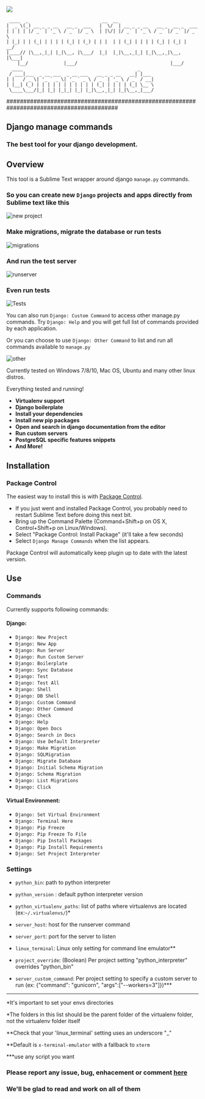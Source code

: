 <a href="https://packagecontrol.io/packages/Django%20Manage%20Commands"><img src="https://packagecontrol.herokuapp.com/downloads/Django%20Manage%20Commands.svg?color=42A672"></a>

     ____  _                           __  __                                           
    |  _ \(_) __ _ _ __   __ _  ___   |  \/  | __ _ _ __   __ _  __ _  ___              
    | | | | |/ _` | '_ \ / _` |/ _ \  | |\/| |/ _` | '_ \ / _` |/ _` |/ _ \             
    | |_| | | (_| | | | | (_| | (_) | | |  | | (_| | | | | (_| | (_| |  __/             
    |____// |\__,_|_| |_|\__, |\___/  |_|  |_|\__,_|_| |_|\__,_|\__, |\___|             
        |__/             |___/                                  |___/                   
      ____                                          _                                   
     / ___|___  _ __ ___  _ __ ___   __ _ _ __   __| |___                               
    | |   / _ \| '_ ` _ \| '_ ` _ \ / _` | '_ \ / _` / __|                              
    | |__| (_) | | | | | | | | | | | (_| | | | | (_| \__ \                              
     \____\___/|_| |_| |_|_| |_| |_|\__,_|_| |_|\__,_|___/                              
                                                                                        
#########################################################################################

## Django manage commands

### The best tool for your django development.

## Overview

This tool is a Sublime Text wrapper around django `manage.py` commands.

### So you can create new `Django` projects and apps directly from Sublime text like this

![new project](http://i.giphy.com/3oKIPjMXcl4xWh4Y8M.gif "New project screen")

### Make migrations, migrate the database  or run tests

![migrations](http://i.giphy.com/3oKIPnnN6HjE0ofhde.gif "make migrations")

### And run the test server
![runserver](http://i.giphy.com/3oKIPdSCp3XDX7Eqze.gif "run server")  

### Even run tests

![Tests](http://i.giphy.com/3oKIPfFrzQvmUj50Ji.gif "tests")  


You can also run `Django: Custom Command` to access other manage.py commands. Try `Django: Help` and you will get full list of commands provided by each application.

Or you can choose to use `Django: Other Command` to list and run all commands available to `manage.py`

![other](http://i.giphy.com/3oKIPAwltfeuKESVTW.gif "other commands")  

Currently tested on Windows 7/8/10, Mac OS, Ubuntu and many other linux distros.

Everything tested and running!

* __Virtualenv support__
* __Django boilerplate__
* __Install your dependencies__
* __Install new pip packages__
* __Open and search in django documentation from the editor__
* __Run custom servers__
* __PostgreSQL specific features snippets__
* __And More!__

## Installation

### Package Control

The easiest way to install this is with [Package Control](http://wbond.net/sublime\_packages/package\_control).

 * If you just went and installed Package Control, you probably need to restart Sublime Text before doing this next bit.
 * Bring up the Command Palette (Command+Shift+p on OS X, Control+Shift+p on Linux/Windows).
 * Select "Package Control: Install Package" (it'll take a few seconds)
 * Select `Django Manage Commands` when the list appears.

Package Control will automatically keep plugin up to date with the latest version.

## Use

### Commands
Currently supports following commands:

#### Django:
 * `Django: New Project`
 * `Django: New App`
 * `Django: Run Server`
 * `Django: Run Custom Server`
 * `Django: Boilerplate`
 * `Django: Sync Database`
 * `Django: Test`
 * `Django: Test All`
 * `Django: Shell`
 * `Django: DB Shell`
 * `Django: Custom Command`
 * `Django: Other Command`
 * `Django: Check`
 * `Django: Help`
 * `Django: Open Docs`
 * `Django: Search in Docs`
 * `Django: Use Default Interpreter`
 * `Django: Make Migration`
 * `Django: SQLMigration` 
 * `Django: Migrate Database`
 * `Django: Initial Schema Migration`
 * `Django: Schema Migration`
 * `Django: List Migrations`
 * `Django: Click`

#### Virtual Environment:
 * `Django: Set Virtual Environment`
 * `Django: Terminal Here`
 * `Django: Pip Freeze`
 * `Django: Pip Freeze To File`
 * `Django: Pip Install Packages`
 * `Django: Pip Install Requirements`
 * `Django: Set Project Interpreter`

### Settings

 * `python_bin`: path to python interpreter
 * `python_version` : default python interpreter version
 * `python_virtualenv_paths`: list of paths where virtualenvs are located (ex:`~/.virtualenvs/`)\* 
 * `server_host`: host for the runserver command
 * `server_port`: port for the server to listen
 * `linux_terminal`: Linux only setting for command line emulator\*\*
 * `project_override`: (Boolean) Per project setting "python_interpreter" overrides "python_bin"
 
 * `server_custom_command`: Per project setting to specify a custom server to run (ex: {"command": "gunicorn", "args":["--workers=3"]})\*\*\* 
 
***

\*It's important to set your envs directories

\*The folders in this list should be the parent folder of the virtualenv folder, not the virtualenv folder itself

\*\*Check that your 'linux\_terminal' setting uses an underscore "\_"

\*\*Default is `x-terminal-emulator` with a fallback to `xterm`

\*\*\*use any script you want

### Please report any issue, bug, enhacement or comment [here](https://github.com/vladimirnani/DjangoCommands/issues) 
### We'll be glad to read and work on all of them


